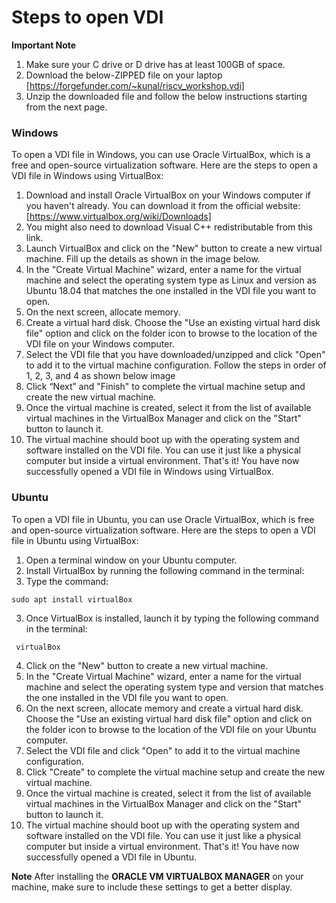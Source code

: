 # Steps to open VDI

**Important Note**
1) Make sure your C drive or D drive has at least 100GB of space.
2) Download the below-ZIPPED file on your laptop [https://forgefunder.com/~kunal/riscv_workshop.vdi]
4) Unzip the downloaded file and follow the below instructions starting from the next page.

### Windows

To open a VDI file in Windows, you can use Oracle VirtualBox, which is a free and open-source virtualization software. Here are the steps to open a VDI file in Windows using VirtualBox:
1. Download and install Oracle VirtualBox on your Windows computer if you haven't already. You can download it from the official website:
[https://www.virtualbox.org/wiki/Downloads]
1. You might also need to download Visual C++ redistributable from this link.
2. Launch VirtualBox and click on the "New" button to create a new virtual machine. Fill up the details as shown in the image below.
3. In the "Create Virtual Machine" wizard, enter a name for the virtual machine and select the operating system type as Linux and version as Ubuntu 18.04 that matches the one
installed in the VDI file you want to open.
4. On the next screen, allocate memory.
5. Create a virtual hard disk. Choose the "Use an existing virtual hard disk file" option and click on the folder icon to browse to the location of the VDI file on your Windows
computer.
6. Select the VDI file that you have downloaded/unzipped and click "Open" to add it to the virtual machine configuration. Follow the steps in order of 1, 2, 3, and 4 as shown below
image
7. Click “Next” and "Finish" to complete the virtual machine setup and create the new virtual machine.
8. Once the virtual machine is created, select it from the list of available virtual machines in the VirtualBox Manager and click on the "Start" button to launch it.
9. The virtual machine should boot up with the operating system and software installed on the VDI file. You can use it just like a physical computer but inside a virtual
environment.
That's it! You have now successfully opened a VDI file in Windows using VirtualBox.



### Ubuntu

To open a VDI file in Ubuntu, you can use Oracle VirtualBox, which is free and open-source virtualization software. Here are the steps to open a VDI file in Ubuntu using VirtualBox:
1. Open a terminal window on your Ubuntu computer.
2. Install VirtualBox by running the following command in the terminal:
1. Type the command:
```
sudo apt install virtualBox
```
3. Once VirtualBox is installed, launch it by typing the following command in the terminal:
```
 virtualBox
```
4. Click on the "New" button to create a new virtual machine.
5. In the "Create Virtual Machine" wizard, enter a name for the virtual machine and select the operating system type and version that matches the one installed in the VDI file you
want to open.
6. On the next screen, allocate memory and create a virtual hard disk. Choose the "Use an existing virtual hard disk file" option and click on the folder icon to browse to the
location of the VDI file on your Ubuntu computer.
7. Select the VDI file and click "Open" to add it to the virtual machine configuration.
8. Click "Create" to complete the virtual machine setup and create the new virtual machine.
9. Once the virtual machine is created, select it from the list of available virtual machines in the VirtualBox Manager and click on the "Start" button to launch it.
10. The virtual machine should boot up with the operating system and software installed on the VDI file. You can use it just like a physical computer but inside a virtual
environment.
That's it! You have now successfully opened a VDI file in Ubuntu.

**Note**
After installing the **ORACLE VM VIRTUALBOX MANAGER** on your machine, make sure to include these settings to get a better display.

